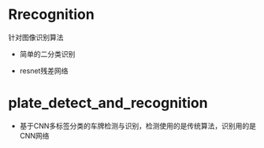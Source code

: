 # Rrecognition
针对图像识别算法
* 简单的二分类识别

* resnet残差网络

# plate_detect_and_recognition
* 基于CNN多标签分类的车牌检测与识别，检测使用的是传统算法，识别用的是CNN网络

